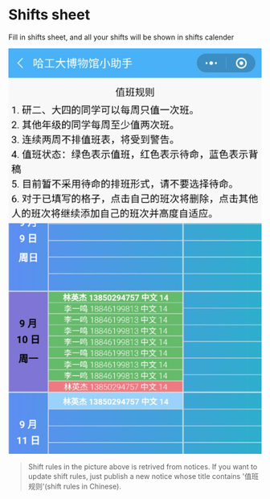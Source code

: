 # Shifts sheet

Fill in shifts sheet, and all your shifts will be shown in shifts calender

![Fill in shifts sheet](./_media/shifts.jpg ':size=300')

> Shift rules in the picture above is retrived from notices. If you want to update shift rules, just publish a new notice whose title contains '值班规则'(shift rules in Chinese).